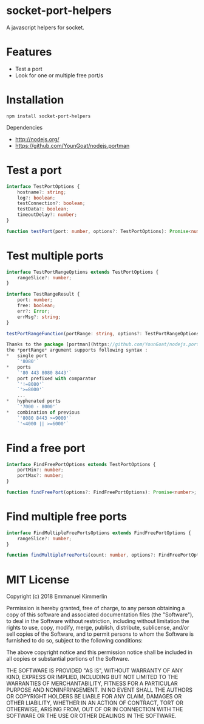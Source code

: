 # socket-port-helpers
A javascript helpers for socket.

# Features
* Test a port
* Look for one or multiple free port/s

# Installation
```Batchfile
npm install socket-port-helpers
```

Dependencies
* http://nodejs.org/
* https://github.com/YounGoat/nodejs.portman

# Test a port

```ts
interface TestPortOptions {
    hostname?: string;
    log?: boolean;
    testConnection?: boolean;
    testData?: boolean;
    timeoutDelay?: number;
}

function testPort(port: number, options?: TestPortOptions): Promise<number>;
```

# Test multiple ports

```ts
interface TestPortRangeOptions extends TestPortOptions {
    rangeSlice?: number;
}

interface TestRangeResult {
    port: number;
    free: boolean;
    err?: Error;
    errMsg?: string;
}

testPortRangeFunction(portRange: string, options?: TestPortRangeOptions): Promise<TestRangeResult[];

Thanks to the package [portman](https://github.com/YounGoat/nodejs.portman#portmanportrange),
the *portRange* argument supports following syntax :
*   single port  
    `'8080'`
*   ports  
    `'80 443 8080 8443'`
*   port prefixed with comparator  
    `'!=8080'`  
    `'>=8000'`  
    ...  
*   hyphenated ports  
    `'7000 - 8000'`
*   combination of previous  
    `'8080 8443 >=9000'`  
    `'<4000 || >=6000'`  

```

# Find a free port

```ts
interface FindFreePortOptions extends TestPortOptions {
    portMin?: number;
    portMax?: number;
}

function findFreePort(options?: FindFreePortOptions): Promise<number>;
```

# Find multiple free ports

```ts
interface FindMultipleFreePortsOptions extends FindFreePortOptions {
    rangeSlice?: number;
}

function findMultipleFreePorts(count: number, options?: FindFreePortOptions): Promise<number[]>;
```

# MIT License

Copyright (c) 2018 Emmanuel Kimmerlin

Permission is hereby granted, free of charge, to any person obtaining a copy of this software and associated documentation files (the "Software"), to deal in the Software without restriction, including without limitation the rights to use, copy, modify, merge, publish, distribute, sublicense, and/or sell copies of the Software, and to permit persons to whom the Software is furnished to do so, subject to the following conditions:

The above copyright notice and this permission notice shall be included in all copies or substantial portions of the Software.

THE SOFTWARE IS PROVIDED "AS IS", WITHOUT WARRANTY OF ANY KIND, EXPRESS OR IMPLIED, INCLUDING BUT NOT LIMITED TO THE WARRANTIES OF MERCHANTABILITY, FITNESS FOR A PARTICULAR PURPOSE AND NONINFRINGEMENT. IN NO EVENT SHALL THE AUTHORS OR COPYRIGHT HOLDERS BE LIABLE FOR ANY CLAIM, DAMAGES OR OTHER LIABILITY, WHETHER IN AN ACTION OF CONTRACT, TORT OR OTHERWISE, ARISING FROM, OUT OF OR IN CONNECTION WITH THE SOFTWARE OR THE USE OR OTHER DEALINGS IN THE SOFTWARE.